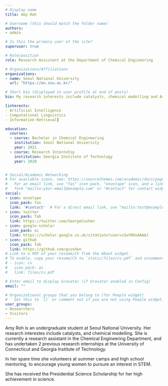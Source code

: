 ```yaml
---
# Display name
title: Amy Roh

# Username (this should match the folder name)
authors:
- admin

# Is this the primary user of the site?
superuser: true

# Role/position
role: Research Assistant at the Department of Chemical Engineering

# Organizations/Affiliations
organizations:
- name: Seoul National University
  url: "https://en.snu.ac.kr/"

# Short bio (displayed in user profile at end of posts)
bio: My research interests include catalysts, chemical modelling and Artificial Intelligence.

[interests:
- Artificial Intelligence
- Computational Linguistics
- Information Retrieval]

education:
  courses:
  - course: Bachelor in Chemical Engineering
    institution: Seoul National University
    year: 2021
  - course: Research Internship
    institution: Georgia Institute of Technology
    year: 2020


# Social/Academic Networking
# For available icons, see: https://sourcethemes.com/academic/docs/page-builder/#icons
#   For an email link, use "fas" icon pack, "envelope" icon, and a link in the
#   form "mailto:your-email@example.com" or "#contact" for contact widget.
social:
- icon: envelope
  icon_pack: fas
  link: '#contact'  # For a direct email link, use "mailto:test@example.org".
- icon: twitter
  icon_pack: fab
  link: https://twitter.com/GeorgeCushen
- icon: google-scholar
  icon_pack: ai
  link: https://scholar.google.co.uk/citations?user=sIwtMXoAAAAJ
- icon: github
  icon_pack: fab
  link: https://github.com/gcushen
# Link to a PDF of your resume/CV from the About widget.
# To enable, copy your resume/CV to `static/files/cv.pdf` and uncomment the lines below.
# - icon: cv
#   icon_pack: ai
#   link: files/cv.pdf

# Enter email to display Gravatar (if Gravatar enabled in Config)
email: ""

# Organizational groups that you belong to (for People widget)
#   Set this to `[]` or comment out if you are not using People widget.
user_groups:
- Researchers
- Visitors
---
```

Amy Roh is an undergraduate student at Seoul National University. Her research interestes include catalysts, and chemical modelling. She is currently a research assistant in the Chemical Engineering Department, and has undertaken 2 previous research internships at the University of Connecticut and Georgia Institute of Technology.

In her spare time she volunteers at summer camps and high school mentoring, to encourage young women to pursure an interest in STEM. 

She has received the Presidential Science Scholarship for her high achievement in science.
